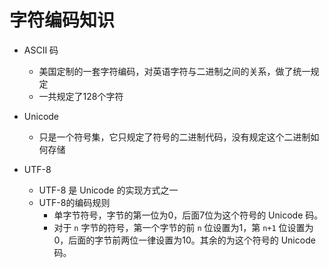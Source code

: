# 字符编码知识
- ASCII 码
  - 美国定制的一套字符编码，对英语字符与二进制之间的关系，做了统一规定
  - 一共规定了128个字符

- Unicode
  - 只是一个符号集，它只规定了符号的二进制代码，没有规定这个二进制如何存储

- UTF-8
  - UTF-8 是 Unicode 的实现方式之一
  - UTF-8的编码规则
    - 单字节符号，字节的第一位为0，后面7位为这个符号的 Unicode 码。
    - 对于 `n` 字节的符号，第一个字节的前 `n` 位设置为1，第 `n+1` 位设置为 0，后面的字节前两位一律设置为10。其余的为这个符号的 Unicode 码。

